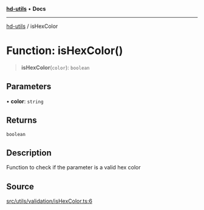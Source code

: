 [**hd-utils**](../README.md) • **Docs**

***

[hd-utils](../globals.md) / isHexColor

# Function: isHexColor()

> **isHexColor**(`color`): `boolean`

## Parameters

• **color**: `string`

## Returns

`boolean`

## Description

Function to check if the parameter is a valid hex color

## Source

[src/utils/validation/isHexColor.ts:6](https://github.com/AhmadHddad/h-utils/blob/b1dfa95e218c9605f39fc234662ef50e62fadcb8/src/utils/validation/isHexColor.ts#L6)
